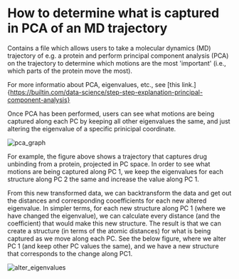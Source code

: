# How to determine what is captured in PCA of an MD trajectory

Contains a file which allows users to take a molecular dynamics (MD) trajectory of e.g. a protein and perform principal component analysis (PCA) on the trajectory to determine which motions are the most 'important' (i.e., which parts of the protein move the most).

For more informatio about PCA, eigenvalues, etc., see [this link.]{https://builtin.com/data-science/step-step-explanation-principal-component-analysis}

Once PCA has been performed, users can see what motions are being captured along each PC by keeping all other eigenvalues the same, and just altering the eigenvalue of a specific prinicipal coordinate. 

![pca_graph](https://user-images.githubusercontent.com/42864940/164477110-8ede716b-0f23-4ab5-8764-86c6c8930207.png)

For example, the figure above shows a trajectory that captures drug unbinding from a protein, projected in PC space. In order to see what motions are being captured along PC 1, we keep the eigenvalues for each structure along PC 2 the same and increase the value along PC 1. 

From this new transformed data, we can backtransform the data and get out the distances and corresponding cooefficients for each new altered eigenvalue. In simpler terms, for each new structure along PC 1 (where we have changed the eigenvalue), we can calculate every distance (and the coefficient) that would make this new structure. The result is that we can create a structure (in terms of the atomic distances) for what is being captured as we move along each PC. See the below figure, where we alter PC 1 (and keep other PC values the same), and we have a new structure that corresponds to the change along PC1. 

![alter_eigenvalues](https://user-images.githubusercontent.com/42864940/164478315-744ccc76-7f50-4747-9ceb-0ec8a3a721b2.png)
